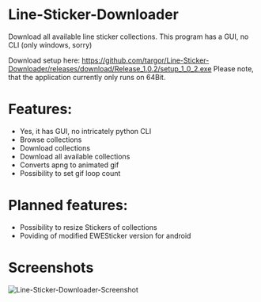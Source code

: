 # Line-Sticker-Downloader
Download all available line sticker collections. This program has a GUI, no CLI (only windows, sorry)

Download setup here: https://github.com/targor/Line-Sticker-Downloader/releases/download/Release_1.0.2/setup_1_0_2.exe
Please note, that the application currently only runs on 64Bit.

# Features:

- Yes, it has GUI, no intricately python CLI
- Browse collections
- Download collections
- Download all available collections
- Converts apng to animated gif
- Possibility to set gif loop count

# Planned features:

- Possibility to resize Stickers of collections
- Poviding of modified EWESticker version for android

# Screenshots

![Line-Sticker-Downloader-Screenshot](https://user-images.githubusercontent.com/7933943/143933925-f33a8f27-c436-415f-b16a-6dbd4d4764b0.png)
